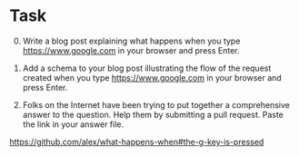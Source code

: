 # Task
0. Write a blog post explaining what happens when you type https://www.google.com in your browser and press Enter.

1. Add a schema to your blog post illustrating the flow of the request created when you type https://www.google.com in your browser and press Enter.

2. Folks on the Internet have been trying to put together a comprehensive answer to the question. Help them by submitting a pull request. Paste the link in your answer file.

https://github.com/alex/what-happens-when#the-g-key-is-pressed
